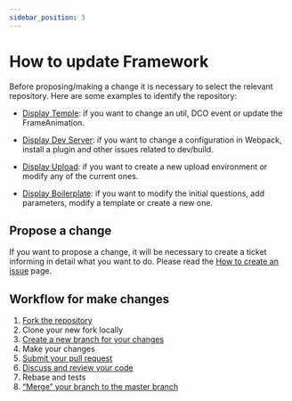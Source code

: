 ```yaml
---
sidebar_position: 3
---
```


# How to update Framework

Before proposing/making a change it is necessary to select the relevant repository. Here are some examples to identify the repository:

- [Display Temple](https://github.com/mediamonks/display-temple): if you want to change an util, DCO event or update the FrameAnimation.

- [Display Dev Server](https://github.com/mediamonks/display-dev-server): if you want to change a configuration in Webpack, install a plugin and other issues related to dev/build.

- [Display Upload](https://github.com/mediamonks/display-upload): if you want to create a new upload environment or modify any of the current ones.

- [Display Boilerplate](https://github.com/mediamonks/generator-display-boilerplate): if you want to modify the initial questions, add parameters, modify a template or create a new one.

## Propose a change

If you want to propose a change, it will be necessary to create a ticket informing in detail what you want to do. Please read the [How to create an issue](contributing/create-issue.md) page.

## Workflow for make changes

1. [Fork the repository](https://docs.github.com/en/pull-requests/collaborating-with-pull-requests/proposing-changes-to-your-work-with-pull-requests/creating-a-pull-request-from-a-fork)
2. Clone your new fork locally
3. [Create a new branch for your changes](https://docs.github.com/en/pull-requests/collaborating-with-pull-requests/proposing-changes-to-your-work-with-pull-requests/creating-and-deleting-branches-within-your-repository)
4. Make your changes
5. [Submit your pull request](https://docs.github.com/en/pull-requests/collaborating-with-pull-requests/proposing-changes-to-your-work-with-pull-requests/creating-a-pull-request#changing-the-branch-range-and-destination-repository)
6. [Discuss and review your code](https://docs.github.com/en/pull-requests/collaborating-with-pull-requests/reviewing-changes-in-pull-requests/about-pull-request-reviews)
7. Rebase and tests
8. [“Merge” your branch to the master branch](https://docs.github.com/en/pull-requests/collaborating-with-pull-requests/incorporating-changes-from-a-pull-request/merging-a-pull-request)
